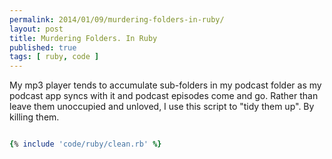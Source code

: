 ```yaml
---
permalink: 2014/01/09/murdering-folders-in-ruby/
layout: post
title: Murdering Folders. In Ruby
published: true
tags: [ ruby, code ]
---
```


My mp3 player tends to accumulate sub-folders in my podcast folder as my 
podcast app syncs with it and podcast episodes come and go. Rather than leave 
them unoccupied and unloved, I use this script to "tidy them up". By killing them.   

```ruby

{% include 'code/ruby/clean.rb' %}

```